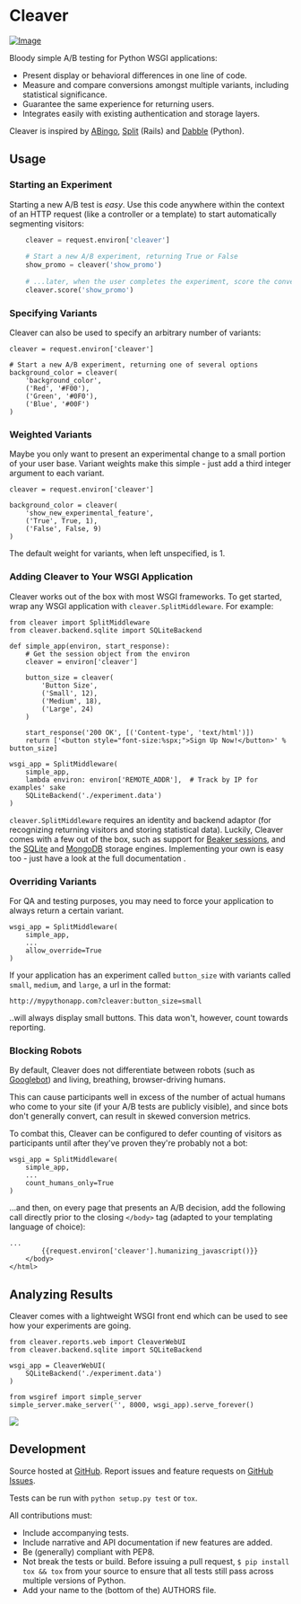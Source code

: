# Cleaver

[ ![Image](https://secure.travis-ci.org/ryanpetrello/cleaver.png "Travis CI") ](http://travis-ci.org/#!/ryanpetrello/cleaver "Travis CI")

Bloody simple A/B testing for Python WSGI applications:

* Present display or behavioral differences in one line of code.
* Measure and compare conversions amongst multiple variants, including
  statistical significance.
* Guarantee the same experience for returning users.
* Integrates easily with existing authentication and storage layers.

Cleaver is inspired by [ABingo](<http://www.bingocardcreator.com/abingo>), [Split](<https://rubygems.org/gems/split>) (Rails) and [Dabble](<https://github.com/dcrosta/dabble>) (Python).

## Usage

### Starting an Experiment

Starting a new A/B test is *easy*.  Use this code anywhere within the context
of an HTTP request (like a controller or a template) to start automatically
segmenting visitors:

``` python
    cleaver = request.environ['cleaver']
    
    # Start a new A/B experiment, returning True or False
    show_promo = cleaver('show_promo')
    
    # ...later, when the user completes the experiment, score the conversion...
    cleaver.score('show_promo')
```

### Specifying Variants

Cleaver can also be used to specify an arbitrary number of variants:

    cleaver = request.environ['cleaver']
    
    # Start a new A/B experiment, returning one of several options
    background_color = cleaver(
        'background_color',
        ('Red', '#F00'),
        ('Green', '#0F0'),
        ('Blue', '#00F')
    )

### Weighted Variants

Maybe you only want to present an experimental change to a small portion of
your user base.  Variant weights make this simple - just add a third integer
argument to each variant.
    
    cleaver = request.environ['cleaver']
    
    background_color = cleaver(
        'show_new_experimental_feature',
        ('True', True, 1),
        ('False', False, 9)
    )

The default weight for variants, when left unspecified, is 1.

### Adding Cleaver to Your WSGI Application

Cleaver works out of the box with most WSGI frameworks.  To get started, wrap
any WSGI application with ``cleaver.SplitMiddleware``.  For example:

    from cleaver import SplitMiddleware
    from cleaver.backend.sqlite import SQLiteBackend

    def simple_app(environ, start_response):
        # Get the session object from the environ
        cleaver = environ['cleaver']

        button_size = cleaver(
            'Button Size',
            ('Small', 12),
            ('Medium', 18),
            ('Large', 24)
        )

        start_response('200 OK', [('Content-type', 'text/html')])
        return ['<button style="font-size:%spx;">Sign Up Now!</button>' % button_size]

    wsgi_app = SplitMiddleware(
        simple_app,
        lambda environ: environ['REMOTE_ADDR'],  # Track by IP for examples' sake
        SQLiteBackend('./experiment.data')
    )

``cleaver.SplitMiddleware`` requires an identity and backend adaptor (for
recognizing returning visitors and storing statistical data).  Luckily, Cleaver
comes with a few out of the box, such as support for [Beaker
sessions](http://beaker.groovie.org/), and the [SQLite](http://www.sqlite.org/)
and [MongoDB](http://www.mongodb.org/) storage engines.  Implementing your own
is easy too - just have a look at the full documentation <link>.

### Overriding Variants
For QA and testing purposes, you may need to force your application to always
return a certain variant.

    wsgi_app = SplitMiddleware(
        simple_app,
        ...
        allow_override=True
    )

If your application has an experiment called ``button_size`` with variants
called `small`, `medium`, and `large`, a url in the format:

    http://mypythonapp.com?cleaver:button_size=small

..will always display small buttons. This data won't, however, count towards
reporting.

### Blocking Robots

By default, Cleaver does not differentiate between robots (such as
[Googlebot](http://en.wikipedia.org/wiki/Googlebot)) and living, breathing,
browser-driving humans.

This can cause participants well in excess of the number of actual humans who
come to your site (if your A/B tests are publicly visible), and since bots
don't generally convert, can result in skewed conversion metrics.

To combat this, Cleaver can be configured to defer counting of visitors as
participants until after they've proven they're probably not a bot:

    wsgi_app = SplitMiddleware(
        simple_app,
        ...
        count_humans_only=True
    )

...and then, on every page that presents an A/B decision, add the following
call directly prior to the closing ``</body>`` tag (adapted to your templating
language of choice):

    ...
            {{request.environ['cleaver'].humanizing_javascript()}}
        </body>
    </html>

## Analyzing Results

Cleaver comes with a lightweight WSGI front end which can be used to see how
your experiments are going.

    from cleaver.reports.web import CleaverWebUI
    from cleaver.backend.sqlite import SQLiteBackend
    
    wsgi_app = CleaverWebUI(
        SQLiteBackend('./experiment.data')
    )
    
    from wsgiref import simple_server
    simple_server.make_server('', 8000, wsgi_app).serve_forever()

<img src="http://imgur.com/y1SUf.png" />

## Development

Source hosted at [GitHub](https://github.com/ryanpetrello/cleaver). Report
issues and feature requests on [GitHub
Issues](https://github.com/ryanpetrello/cleaver/issues).

Tests can be run with ``python setup.py test`` or ``tox``.

All contributions must:

* Include accompanying tests.
* Include narrative and API documentation if new features are added.
* Be (generally) compliant with PEP8.
* Not break the tests or build. Before issuing a pull request, ``$ pip
  install tox && tox`` from your source to ensure that all tests still pass
  across multiple versions of Python.
* Add your name to the (bottom of the) AUTHORS file.
